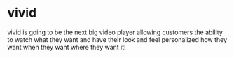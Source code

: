 # vivid
vivid is going to be the next big video player allowing customers the ability to watch what they want and have their look and feel personalized how they want when they want where they want it!
